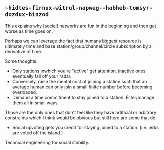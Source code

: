 ## `~hidtes-firnux-witrul-napweg--habheb-tomsyr-dozdux-binzod`
This explains why [social] networks are fun in the beginning and then get worse as time goes on.

Perhaps we can leverage the fact that humans biggest resource is ultimately time and base station/group/channel/circle subscription by a derivative of time.

Some thoughts:
* Only stations inwhich you're "active" get attention, inactive ones eventually fall off your radar.
* Conversely, raise the mental cost of joining a station such that an average human can only join a small finite number before becoming overloaded.
* Demand a time commitment to stay joined to a station.  Filter/manage them all in small ways.

Those are the only ones that don't feel like they have artificial or arbitrary constraints which I think would be obvious but still here are some that do:

* Social upvoting gets you credit for staying joined to a station.  (i.e. jerks are voted off the island.)

Technical engineering for social stability.